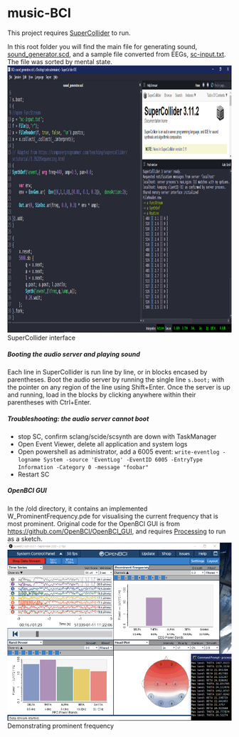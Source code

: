 # music-BCI
This project requires [SuperCollider](https://supercollider.github.io/download) to run.  

In this root folder you will find the main file for generating sound, [sound_generator.scd](https://github.com/jolenefoong/music-BCI/blob/main/sound_generator.scd), and a sample file converted from EEGs, [sc-input.txt](https://github.com/jolenefoong/music-BCI/blob/main/sc-input.txt). The file was sorted by mental state.  
<img src="musicBCI/sc-interface.png" height="600">  
SuperCollider interface

##### Booting the audio server and playing sound
Each line in SuperCollider is run line by line, or in blocks encased by parentheses. Boot the audio server by running the single line ```s.boot;``` with the pointer on any region of the line using Shift+Enter. Once the server is up and running, load in the blocks by clicking anywhere within their parentheses with Ctrl+Enter.

##### Troubleshooting: the audio server cannot boot
- stop SC, confirm sclang/scide/scsynth are down with TaskManager
- Open Event Viewer, delete all application and system logs
- Open powershell as administrator, add a 6005 event: ```write-eventlog -logname System -source 'EventLog' -EventID 6005 -EntryType Information -Category 0 -message "foobar"```
- Restart SC

##### OpenBCI GUI
In the /old directory, it contains an implemented W_ProminentFrequency.pde for visualising the current frequency that is most prominent. Original code for the OpenBCI GUI is from  https://github.com/OpenBCI/OpenBCI_GUI, and requires [Processing](https://docs.openbci.com/docs/06Software/01-OpenBCISoftware/GUIDocs) to run as a sketch.
<img src="old/prom-freq.png" height="400">
Demonstrating prominent frequency
